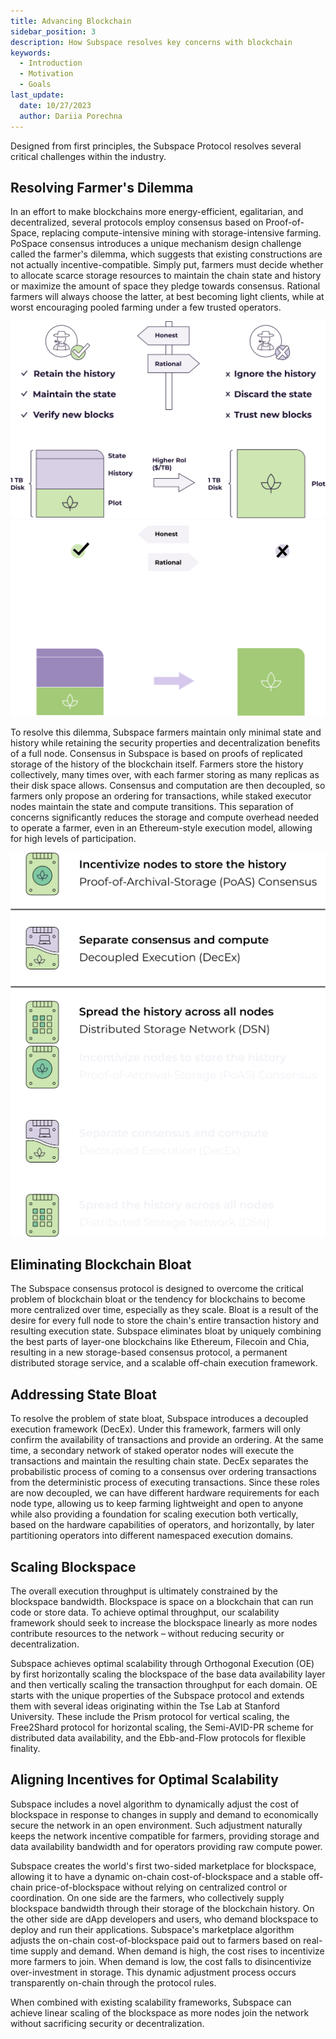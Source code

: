 ```yaml
---
title: Advancing Blockchain
sidebar_position: 3
description: How Subspace resolves key concerns with blockchain
keywords:
  - Introduction
  - Motivation
  - Goals
last_update:
  date: 10/27/2023
  author: Dariia Porechna
---
```


Designed from first principles, the Subspace Protocol resolves several critical challenges within the industry.

## Resolving Farmer's Dilemma

In an effort to make blockchains more energy-efficient, egalitarian, and decentralized, several protocols
employ consensus based on Proof-of-Space, replacing compute-intensive mining with storage-intensive farming. PoSpace consensus introduces a unique mechanism
design challenge called the farmer's dilemma, which
suggests that existing constructions are not actually incentive-compatible. Simply put, farmers must decide whether to allocate
scarce storage resources to maintain the chain
state and history or maximize the amount of space they pledge
towards consensus. Rational farmers will always choose the latter,
at best becoming light clients, while at worst encouraging pooled
farming under a few trusted operators. 

<div align="center">
    <img src="/img/Farmers_Dilemma-light.svg#gh-light-mode-only" alt="Farmers_Dilemma" />
    <img src="/img/Farmers_Dilemma-dark.svg#gh-dark-mode-only" alt="Farmers_Dilemma" />
</div>

To resolve this dilemma, Subspace farmers
maintain only minimal state and history while retaining the
security properties and decentralization benefits of a full node.
Consensus in Subspace is based on proofs of replicated storage
of the history of the blockchain itself. Farmers store the history
collectively, many times over, with each farmer storing as many
replicas as their disk space allows. Consensus and computation
are then decoupled, so farmers only propose an ordering
for transactions, while staked executor nodes maintain the state
and compute transitions. This separation of concerns significantly
reduces the storage and compute overhead needed to operate a
farmer, even in an Ethereum-style execution model, allowing for
high levels of participation.

<div align="center">
    <img src="/img/Farmers_Dilemma_Solution-light.svg#gh-light-mode-only" alt="Farmers_Dilemma_Solution" />
    <img src="/img/Farmers_Dilemma_Solution-dark.svg#gh-dark-mode-only" alt="Farmers_Dilemma_Solution" />
</div>

## Eliminating Blockchain Bloat

The Subspace consensus protocol is designed to overcome the critical problem of blockchain bloat or the tendency for blockchains to become more centralized over time, especially as they scale. Bloat is a result of the desire for every full node to store the chain's entire transaction history and resulting execution state. Subspace eliminates bloat by uniquely combining the best parts of layer-one blockchains like Ethereum, Filecoin and Chia, resulting in a new storage-based consensus protocol, a permanent distributed storage service, and a scalable off-chain execution framework. 

## Addressing State Bloat

To resolve the problem of state bloat, Subspace introduces a decoupled execution framework (DecEx). Under this framework, farmers will only confirm the availability of transactions and provide an ordering. At the same time, a secondary network of staked operator nodes will execute the transactions and maintain the resulting chain state. DecEx separates the probabilistic process of coming to a consensus over ordering transactions from the deterministic process of executing transactions. Since these roles are now decoupled, we can have different hardware requirements for each node type, allowing us to keep farming lightweight and open to anyone while also providing a foundation for scaling execution both vertically, based on the hardware capabilities of operators, and horizontally, by later partitioning operators into different namespaced execution domains.

## Scaling Blockspace

The overall execution throughput is ultimately constrained by the blockspace bandwidth. Blockspace is space on a blockchain that can run code or store data. To achieve optimal throughput, our scalability framework should seek to increase the blockspace linearly as more nodes contribute resources to the network – without reducing security or decentralization. 

Subspace achieves optimal scalability through Orthogonal Execution (OE) by first horizontally scaling the blockspace of the base data availability layer and then vertically scaling the transaction throughput for each domain. OE starts with the unique properties of the Subspace protocol and extends them with several ideas originating within the Tse Lab at Stanford University. These include the Prism protocol for vertical scaling, the Free2Shard protocol for horizontal scaling, the Semi-AVID-PR scheme for distributed data availability, and the Ebb-and-Flow protocols for flexible finality.

## Aligning Incentives for Optimal Scalability

Subspace includes a novel algorithm to dynamically adjust the cost of blockspace in response to changes in supply and demand to economically secure the network in an open environment. Such adjustment naturally keeps the network incentive compatible for farmers, providing storage and data availability bandwidth and for operators providing raw compute power. 


Subspace creates the world's first two-sided marketplace for blockspace, allowing it to have a dynamic on-chain cost-of-blockspace and a stable off-chain price-of-blockspace without relying on centralized control or coordination.
On one side are the farmers, who collectively supply blockspace bandwidth through their storage of the blockchain history. On the other side are dApp developers and users, who demand blockspace to deploy and run their applications. Subspace's marketplace algorithm adjusts the on-chain cost-of-blockspace paid out to farmers based on real-time supply and demand. When demand is high, the cost rises to incentivize more farmers to join. When demand is low, the cost falls to disincentivize over-investment in storage. This dynamic adjustment process occurs transparently on-chain through the protocol rules.

When combined with existing scalability frameworks, Subspace can achieve linear scaling of the blockspace as more nodes join the network without sacrificing security or decentralization.
